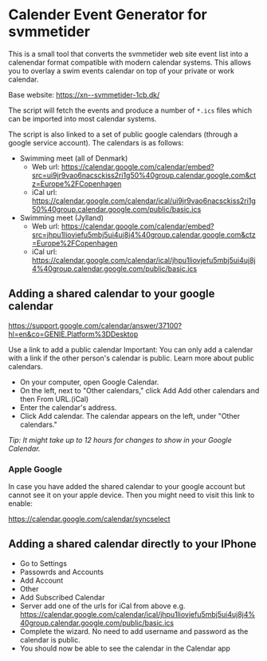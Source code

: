 # Calender Event Generator for svmmetider

This is a small tool that converts the svmmetider web site event list into a calenendar format compatible with modern calendar systems. This allows you to overlay a swim events calendar on top of your private or work calendar. 

Base website: https://xn--svmmetider-1cb.dk/

The script will fetch the events and produce a number of `*.ics` files which can be imported into most calendar systems.

The script is also linked to a set of public google calendars (through a google service account). The calendars is as follows:

* Swimming meet (all of Denmark)
  * Web url: https://calendar.google.com/calendar/embed?src=ui9jr9vao6nacsckiss2ri1g50%40group.calendar.google.com&ctz=Europe%2FCopenhagen
  * iCal url: https://calendar.google.com/calendar/ical/ui9jr9vao6nacsckiss2ri1g50%40group.calendar.google.com/public/basic.ics
* Swimming meet (Jylland)
  * Web url: https://calendar.google.com/calendar/embed?src=jhpu1liovjefu5mbj5ui4uj8j4%40group.calendar.google.com&ctz=Europe%2FCopenhagen
  * iCal url: https://calendar.google.com/calendar/ical/jhpu1liovjefu5mbj5ui4uj8j4%40group.calendar.google.com/public/basic.ics

<!---
* Swimming meet (Jylland, Odder selection)
 * Web url: https://calendar.google.com/calendar/embed?src=cnc7r2d4qfhp0qhu5js17l91bc%40group.calendar.google.com&ctz=Europe%2FCopenhagen
 * iCal url: https://calendar.google.com/calendar/ical/cnc7r2d4qfhp0qhu5js17l91bc%40group.calendar.google.com/public/basic.ics
-->

## Adding a shared calendar to your google calendar
https://support.google.com/calendar/answer/37100?hl=en&co=GENIE.Platform%3DDesktop

Use a link to add a public calendar
Important: You can only add a calendar with a link if the other person's calendar is public. Learn more about public calendars.

* On your computer, open Google Calendar.
* On the left, next to "Other calendars," click Add Add other calendars and then From URL.(iCal)
* Enter the calendar's address.
* Click Add calendar. The calendar appears on the left, under "Other calendars."

*Tip: It might take up to 12 hours for changes to show in your Google Calendar.*  

### Apple Google
In case you have added the shared calendar to your google account but cannot see it on your apple device. Then you might need to visit this link to enable:

https://calendar.google.com/calendar/syncselect

## Adding a shared calendar directly to your IPhone

* Go to Settings
* Passowrds and Accounts
* Add Account
* Other
* Add Subscribed Calendar
* Server add one of the urls for iCal from above e.g. https://calendar.google.com/calendar/ical/jhpu1liovjefu5mbj5ui4uj8j4%40group.calendar.google.com/public/basic.ics
* Complete the wizard. No need to add username and password as the calendar is public. 
* You should now be able to see the calendar in the Calendar app
